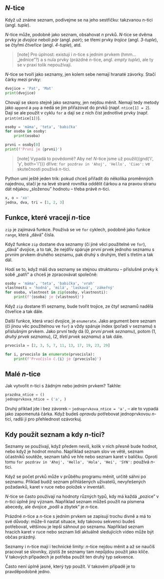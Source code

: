 ## <var>N</var>-tice

Když už známe seznam, podívejme se na jeho sestřičku: takzvanou
<var>n</var>-tici (angl. *tuple*).

<var>N</var>-tice může, podobně jako seznam, obsahovat <var>n</var> prvků. 
<var>N</var>-tice se dvěma prvky je *dvojice*
neboli *pár* (angl. *pair*); se třemi
prvky *trojice* (angl. *3-tuple*),
se čtyřmi *čtveřice* (angl. *4-tuple*), atd.

> [note]
> Pro úplnost: existují i <var>n</var>-tice s jedním prvkem (hmm… „jednice”?)
> a s nula prvky (prázdné <var>n</var>-tice, angl. *empty tuple*),
> ale ty se v praxi tolik nepoužívají.

<var>N</var>-tice se tvoří jako seznamy, jen kolem sebe nemají hranaté závorky.
Stačí čárky mezi prvky:

```python
dvojice = 'Pat', 'Mat'
print(dvojice)
```

Chovají se skoro stejně jako seznamy, jen nejdou měnit.
Nemají tedy metody jako `append` a `pop` a nedá se jim přiřazovat do prvků
(např. `ntice[1] = 2`).
Dají se ale použít v cyklu `for` a dají se z nich číst jednotlivé prvky
(např. `print(ntice[1])`).

```python
osoby = 'máma', 'teta', 'babička'
for osoba in osoby:
    print(osoba)

prvni = osoby[0]
print(f'První je {prvni}')
```

> [note]
> Vypadá to povědomě? Aby ne!
> <var>N</var>-tice jsme už použil{{gnd('i', 'y', both='i')}} dříve:
> `for pozdrav in 'Ahoj', 'Hello', 'Ciao':`
> ve skutečnosti používá <var>n</var>-tici.

Python umí ještě jeden trik: pokud chceš přiřadit
do několika proměnných najednou, stačí je na levé
straně rovnítka oddělit čárkou a na pravou stranu
dát nějakou „složenou” hodnotu – třeba právě <var>n</var>-tici.

```python
x, o = 'xo'
jedna, dva, tri = [1, 2, 3]
```

## Funkce, které vracejí <var>n</var>-tice

`zip` je zajímavá funkce.
Používá se ve `for` cyklech, podobně jako funkce `range`, která „dává” čísla.

Když funkce `zip` dostane dva seznamy
(či jiné věci použitelné ve `for`),
„dává” dvojice, a to tak, že nejdřív spáruje
první prvek jednoho seznamu s prvním prvkem
druhého seznamu,
pak druhý s druhým, třetí s třetím a tak dál.

Hodí se to, když máš dva seznamy se stejnou
strukturou – příslušné prvky k sobě „patří”
a chceš je zpracovávat společně:

```python
osoby = 'máma', 'teta', 'babička', 'vrah'
vlastnosti = 'hodná', 'milá', 'laskavá', 'zákeřný'
for osoba, vlastnost in zip(osoby, vlastnosti):
    print(f'{osoba} je {vlastnost}')
```

Když `zip` dostane tři seznamy,
bude tvořit trojice, ze čtyř seznamů nadělá čtveřice a tak dále.

Další funkce, která vrací dvojice, je `enumerate`.
Jako argument bere seznam (či jinou věc použitelnou
ve `for`) a vždy spáruje index (pořadí v seznamu) s příslušným prvkem.
Jako první tedy dá
(0, *první prvek seznamu*), potom
(1, *druhý prvek seznamu*),
(2, *třetí prvek seznamu*)
a tak dále.

```python
prvocisla = [2, 3, 5, 7, 11, 13, 17, 19, 23, 29]

for i, prvocislo in enumerate(prvocisla):
    print(f'Prvočíslo č.{i} je {prvocislo}')
```

## Malé <var>n</var>-tice

Jak vytvořit <var>n</var>-tici s žádným nebo jedním prvkem? Takhle:

```python
prazdna_ntice = ()
jednoprvkova_ntice = ('a', )
```

Druhý příklad jde i bez závorek –
`jednoprvkova_ntice = 'a',` –
ale to vypadá jako zapomenutá čárka.
Když budeš *opravdu* potřebovat jednoprvkovou
<var>n</var>-tici, radši ji pro přehlednost ozávorkuj.


## Kdy použít seznam a kdy <var>n</var>-tici?

Seznamy se používají, když předem nevíš,
kolik v nich přesně bude hodnot,
nebo když je hodnot mnoho.
Například seznam slov ve větě,
seznam účastníků soutěže, seznam tahů ve hře
nebo seznam karet v balíčku.
Oproti tomu `for pozdrav in 'Ahoj', 'Hello', 'Hola', 'Hei', 'SYN':`
používá <var>n</var>-tici.

Když se počet prvků může v průběhu programu měnit, určitě sáhni po seznamu.
Příklad budiž seznam přihlášených uživatelů, nevyřešených požadavků,
karet v ruce nebo položek v inventáři.

<var>N</var>-tice se často používají na hodnoty
různých typů, kdy má každá „pozice”
v <var>n</var>-tici úplně jiný význam.
Například seznam můžeš použít na písmena abecedy,
ale dvojice „podíl a zbytek“ je <var>n</var>-tice.

Prázdné <var>n</var>-tice a <var>n</var>-tice s jedním
prvkem se zapisují trochu divně a má to své důvody:
může-li nastat situace, kdy takovou sekvenci budeš
potřebovat, většinou je lepší sáhnout po seznamu.
Například seznam hracích karet v ruce nebo
seznam lidí aktuálně sledujících video může být občas prázdný.

Seznamy i n-tice mají i technické limity:
<var>n</var>-tice nejdou měnit a až se naučíš pracovat se slovníky,
zjistíš že seznamy tam nepůjdou použít jako klíče.
V takových případech je potřeba použít ten druhý typ sekvence.

Často není úplně jasné, který typ použít.
V takovém případě je to pravděpodobně jedno.
